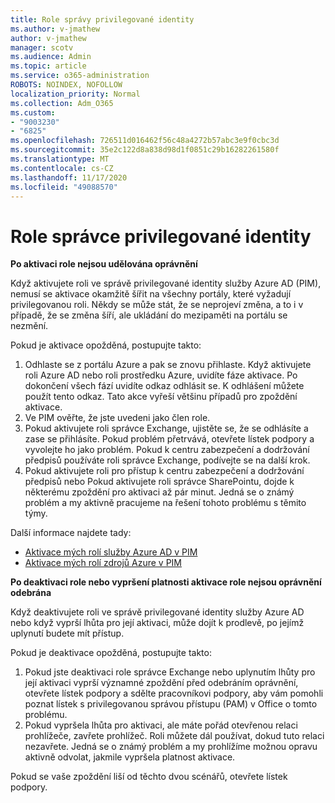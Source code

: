 ```yaml
---
title: Role správy privilegované identity
ms.author: v-jmathew
author: v-jmathew
manager: scotv
ms.audience: Admin
ms.topic: article
ms.service: o365-administration
ROBOTS: NOINDEX, NOFOLLOW
localization_priority: Normal
ms.collection: Adm_O365
ms.custom:
- "9003230"
- "6825"
ms.openlocfilehash: 726511d016462f56c48a4272b57abc3e9f0cbc3d
ms.sourcegitcommit: 35e2c122d8a838d98d1f0851c29b16282261580f
ms.translationtype: MT
ms.contentlocale: cs-CZ
ms.lasthandoff: 11/17/2020
ms.locfileid: "49088570"
---
```

# <a name="privileged-identity-managementpim-role"></a>Role správce privilegované identity

**Po aktivaci role nejsou udělována oprávnění**

Když aktivujete roli ve správě privilegované identity služby Azure AD (PIM), nemusí se aktivace okamžitě šířit na všechny portály, které vyžadují privilegovanou roli. Někdy se může stát, že se neprojeví změna, a to i v případě, že se změna šíří, ale ukládání do mezipaměti na portálu se nezmění.

Pokud je aktivace opožděná, postupujte takto:

1. Odhlaste se z portálu Azure a pak se znovu přihlaste. Když aktivujete roli Azure AD nebo roli prostředku Azure, uvidíte fáze aktivace. Po dokončení všech fází uvidíte odkaz odhlásit se. K odhlášení můžete použít tento odkaz. Tato akce vyřeší většinu případů pro zpoždění aktivace.
2. Ve PIM ověřte, že jste uvedeni jako člen role.
3. Pokud aktivujete roli správce Exchange, ujistěte se, že se odhlásíte a zase se přihlásíte. Pokud problém přetrvává, otevřete lístek podpory a vyvolejte ho jako problém. Pokud k centru zabezpečení a dodržování předpisů používáte roli správce Exchange, podívejte se na další krok.
4. Pokud aktivujete roli pro přístup k centru zabezpečení a dodržování předpisů nebo Pokud aktivujete roli správce SharePointu, dojde k některému zpoždění pro aktivaci až pár minut. Jedná se o známý problém a my aktivně pracujeme na řešení tohoto problému s těmito týmy.

Další informace najdete tady:

- [Aktivace mých rolí služby Azure AD v PIM](https://docs.microsoft.com/azure/active-directory/privileged-identity-management/pim-how-to-activate-role?WT.mc_id=Portal-Microsoft_Azure_Support "https://docs.microsoft.com/azure/active-directory/privileged-identity-management/pim-how-to-activate-role?wt.mc_id=portal-microsoft_azure_support")
- [Aktivace mých rolí zdrojů Azure v PIM](https://docs.microsoft.com/azure/active-directory/privileged-identity-management/pim-resource-roles-activate-your-roles?WT.mc_id=Portal-Microsoft_Azure_Support "https://docs.microsoft.com/azure/active-directory/privileged-identity-management/pim-resource-roles-activate-your-roles?wt.mc_id=portal-microsoft_azure_support")

**Po deaktivaci role nebo vypršení platnosti aktivace role nejsou oprávnění odebrána**

Když deaktivujete roli ve správě privilegované identity služby Azure AD nebo když vyprší lhůta pro její aktivaci, může dojít k prodlevě, po jejímž uplynutí budete mít přístup.

Pokud je deaktivace opožděná, postupujte takto:

1. Pokud jste deaktivaci role správce Exchange nebo uplynutím lhůty pro její aktivaci vyprší významné zpoždění před odebráním oprávnění, otevřete lístek podpory a sdělte pracovníkovi podpory, aby vám pomohli poznat lístek s privilegovanou správou přístupu (PAM) v Office o tomto problému.
2. Pokud vypršela lhůta pro aktivaci, ale máte pořád otevřenou relaci prohlížeče, zavřete prohlížeč. Roli můžete dál používat, dokud tuto relaci nezavřete. Jedná se o známý problém a my prohlížíme možnou opravu aktivně odvolat, jakmile vypršela platnost aktivace.

Pokud se vaše zpoždění liší od těchto dvou scénářů, otevřete lístek podpory.
